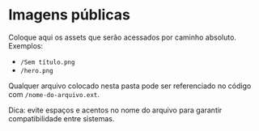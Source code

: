 # Imagens públicas

Coloque aqui os assets que serão acessados por caminho absoluto. Exemplos:

- `/Sem título.png`
- `/hero.png`

Qualquer arquivo colocado nesta pasta pode ser referenciado no código com `/nome-do-arquivo.ext`.

Dica: evite espaços e acentos no nome do arquivo para garantir compatibilidade entre sistemas.
